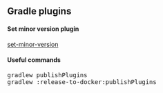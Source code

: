 ## Gradle plugins

#### Set minor version plugin
[set-minor-version](set-minor-version/README.md)


#### Useful commands
<pre>
gradlew publishPlugins
gradlew :release-to-docker:publishPlugins
</pre>
